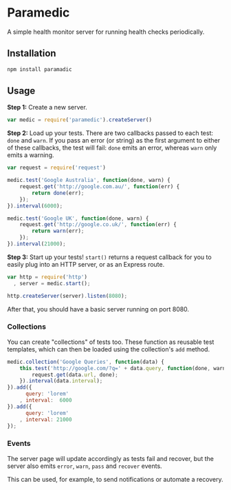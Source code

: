 # Paramedic

A simple health monitor server for running health checks periodically.

## Installation

``` bash
npm install paramadic
```

## Usage

**Step 1:** Create a new server.

``` javascript
var medic = require('paramedic').createServer()
```

**Step 2:** Load up your tests. There are two callbacks passed to each test:
`done` and `warn`. If you pass an error (or string) as the first argument to
either of these callbacks, the test will fail: `done` emits an error,
whereas `warn` only emits a warning.

``` javascript
var request = require('request')

medic.test('Google Australia', function(done, warn) {
    request.get('http://google.com.au/', function(err) {
        return done(err);
    });
}).interval(6000);

medic.test('Google UK', function(done, warn) {
    request.get('http://google.co.uk/', function(err) {
        return warn(err);
    });
}).interval(21000);
```

**Step 3:** Start up your tests! `start()` returns a request callback for you
to easily plug into an HTTP server, or as an Express route.

``` javascript
var http = require('http')
  , server = medic.start();

http.createServer(server).listen(8080);
```

After that, you should have a basic server running on port 8080.

### Collections

You can create "collections" of tests too. These function as reusable
test templates, which can then be loaded using the collection's `add` method.

``` javascript
medic.collection('Google Queries', function(data) {
    this.test('http://google.com/?q=' + data.query, function(done, warn) {
        request.get(data.url, done);
    }).interval(data.interval);
}).add({
      query: 'lorem'
    , interval:  6000
}).add({
      query: 'lorem'
    , interval: 21000
});
```

### Events

The server page will update accordingly as tests fail and recover,
but the server also emits `error`, `warn`, `pass` and `recover` events.

This can be used, for example, to send notifications or automate a recovery.